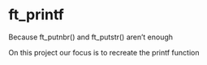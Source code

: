 # ft_printf
Because ft_putnbr() and ft_putstr() aren’t enough

On this project our focus is to recreate the printf function
